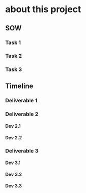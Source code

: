 # about this project
## SOW
### Task 1
### Task 2
### Task 3
## Timeline
### Deliverable 1
### Deliverable 2
#### Dev 2.1
#### Dev 2.2
### Deliverable 3
#### Dev 3.1
#### Dev 3.2
#### Dev 3.3
